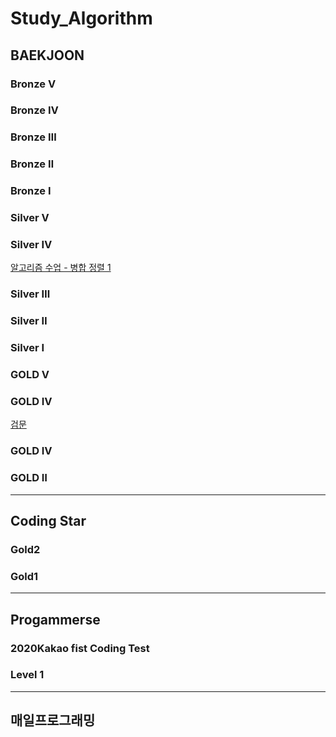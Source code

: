 # Study_Algorithm
## BAEKJOON
### Bronze Ⅴ
### Bronze Ⅳ
### Bronze Ⅲ
### Bronze Ⅱ
### Bronze Ⅰ

### Silver V
### Silver Ⅳ
[알고리즘 수업 - 병합 정렬 1](https://www.acmicpc.net/problem/24060)

### Silver Ⅲ
### Silver Ⅱ
### Silver Ⅰ

### GOLD V
### GOLD Ⅳ
[검문](https://www.acmicpc.net/problem/2981)
### GOLD Ⅳ
### GOLD Ⅱ
---
## Coding Star
### Gold2
### Gold1

---
## Progammerse
### 2020Kakao fist Coding Test
### Level 1
---
## 매일프로그래밍
